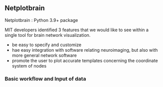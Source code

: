 ## Netplotbrain

Netplotbrain : Python 3.9+ package

MIT developers identified 3 features that we would like to see within a single tool
for brain network visualization.

* be easy to specify and customize
* hae easy integration with software relating neuroimaging, but also with more general network software
* promote the user to plot accurate templates concerning the coordinate system of nodes


### Basic workflow and Input of data
